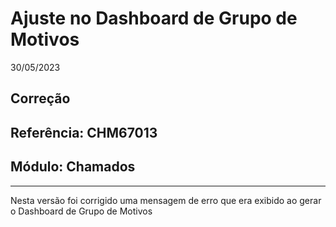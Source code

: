 # Ajuste no Dashboard de Grupo de Motivos
30/05/2023
## Correção
## Referência: CHM67013
## Módulo: Chamados
***

Nesta versão foi corrigido uma mensagem de erro que era exibido ao gerar o Dashboard de Grupo de Motivos